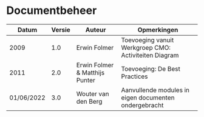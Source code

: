 # Documentbeheer

| Datum    | Versie | Auteur | Opmerkingen   |
|----------|--------|--------|---------------|
| 2009 | 1.0    | Erwin Folmer   |         Toevoeging vanuit Werkgroep CMO: Activiteiten Diagram      |
| 2011 | 2.0    | Erwin Folmer & Matthijs Punter     |      Toevoeging: De Best Practices       |
| 01/06/2022 | 3.0    | Wouter van den Berg | Aanvullende modules in eigen documenten ondergebracht |
